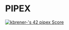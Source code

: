 # PIPEX
[![kbrener-'s 42 pipex Score](https://badge42.coday.fr/api/v2/clvc5u5k11971901p4e3qam41c/project/3472477)](https://github.com/Coday-meric/badge42)
